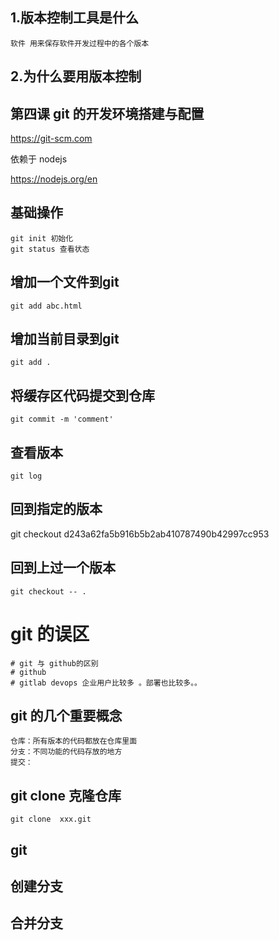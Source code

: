 ## 1.版本控制工具是什么
    软件 用来保存软件开发过程中的各个版本

## 2.为什么要用版本控制


## 第四课 git 的开发环境搭建与配置
 https://git-scm.com

依赖于 nodejs

https://nodejs.org/en

## 基础操作
    git init 初始化
    git status 查看状态

## 增加一个文件到git
    git add abc.html

## 增加当前目录到git
    git add . 

## 将缓存区代码提交到仓库
    git commit -m 'comment'

## 查看版本
    git log 

## 回到指定的版本
git checkout d243a62fa5b916b5b2ab410787490b42997cc953 

## 回到上过一个版本
    git checkout -- .

# git 的误区
    # git 与 github的区别
    # github
    # gitlab devops 企业用户比较多 。部署也比较多。。

##  git  的几个重要概念
    仓库：所有版本的代码都放在仓库里面
    分支：不同功能的代码存放的地方
    提交：

## git clone 克隆仓库
    git clone  xxx.git 

## git 

## 创建分支

## 合并分支

## 